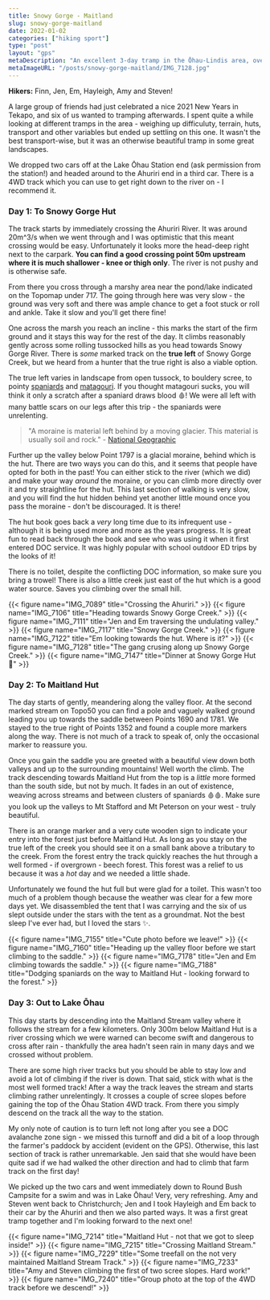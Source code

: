 ```yaml
---
title: Snowy Gorge - Maitland
slug: snowy-gorge-maitland
date: 2022-01-02
categories: ["hiking sport"]
type: "post"
layout: "gps"
metaDescription: "An excellent 3-day tramp in the Ōhau-Lindis area, over varied terrain with some easy to navigate 'unmarked' terrain."
metaImageURL: "/posts/snowy-gorge-maitland/IMG_7128.jpg"
---
```


__Hikers:__ Finn, Jen, Em, Hayleigh, Amy and Steven!

A large group of friends had just celebrated a nice 2021 New Years in Tekapo, and six of us wanted to tramping afterwards. I spent quite a while looking at different tramps in the area - weighing up difficuluty, terrain, huts, transport and other variables but ended up settling on this one. It wasn't the best transport-wise, but it was an otherwise beautiful tramp in some great landscapes.

We dropped two cars off at the Lake Ōhau Station end (ask permission from the station!) and headed around to the Ahuriri end in a third car. There is a 4WD track which you can use to get right down to the river on - I recommend it.

### Day 1: To Snowy Gorge Hut

The track starts by immediately crossing the Ahuriri River. It was around 20m^3/s when we went through and I was optimistic that this meant crossing would be easy. Unfortunately it looks more the head-deep right next to the carpark. __You can find a good crossing point 50m upstream where it is much shallower - knee or thigh only__. The river is not pushy and is otherwise safe.

From there you cross through a marshy area near the pond/lake indicated on the Topomap under 717. The going through here was very slow - the ground was very soft and there was ample chance to get a foot stuck or roll and ankle. Take it slow and you'll get there fine!

One across the marsh you reach an incline - this marks the start of the firm ground and it stays this way for the rest of the day. It climbs reasonably gently across some rolling tussocked hills as you head towards Snowy Gorge River. There is _some_ marked track on the __true left__ of Snowy Gorge Creek, but we heard from a hunter that the true right is also a viable option.

The true left varies in landscape from open tussock, to bouldery scree, to pointy [spaniards](https://en.wikipedia.org/wiki/Aciphylla_colensoi) and [matagouri](https://www.doc.govt.nz/nature/native-plants/matagouri-wild-irishman/). If you thought matagouri sucks, you will think it only a scratch after a spaniard draws blood 🩸! We were all left with many battle scars on our legs after this trip - the spaniards were unrelenting.

> "A moraine is material left behind by a moving glacier. This material is usually soil and rock." - [National Geographic](https://www.nationalgeographic.org/encyclopedia/moraine/)

Further up the valley below Point 1797 is a glacial moraine, behind which is the hut. There are two ways you can do this, and it seems that people have opted for both in the past! You can either stick to the river (which we did) and make your way _around_ the moraine, or you can climb more directly over it and try straightline for the hut. This last section of walking is very slow, and you will find the hut hidden behind yet another little mound once you pass the moraine - don't be discouraged. It is there!

The hut book goes back a _very_ long time due to its infrequent use - although it is being used more and more as the years progress. It is great fun to read back through the book and see who was using it when it first entered DOC service. It was highly popular with school outdoor ED trips by the looks of it!

There is no toilet, despite the conflicting DOC information, so make sure you bring a trowel! There is also a little creek just east of the hut which is a good water source. Saves you climbing over the small hill.

{{< figure name="IMG_7089" title="Crossing the Ahuriri." >}}
{{< figure name="IMG_7106" title="Heading towards Snowy Gorge Creek." >}}
{{< figure name="IMG_7111" title="Jen and Em traversing the undulating valley." >}}
{{< figure name="IMG_7117" title="Snowy Gorge Creek." >}}
{{< figure name="IMG_7122" title="Em looking towards the hut. Where is it?" >}}
{{< figure name="IMG_7128" title="The gang crusing along up Snowy Gorge Creek." >}}
{{< figure name="IMG_7147" title="Dinner at Snowy Gorge Hut 🥰" >}}

### Day 2: To Maitland Hut

The day starts of gently, meandering along the valley floor. At the second marked stream on Topo50 you can find a pole and vaguely walked ground leading you up towards the saddle between Points 1690 and 1781. We stayed to the true right of Points 1352 and found a couple more markers along the way. There is not much of a track to speak of, only the occasional marker to reassure you.

Once you gain the saddle you are greeted with a beautiful view down both valleys and up to the surrounding mountains! Well worth the climb. The track descending towards Maitland Hut from the top is a _little_ more formed than the south side, but not by much. It fades in an out of existence, weaving across streams and between clusters of spaniards 🩸🩸. Make sure you look up the valleys to Mt Stafford and Mt Peterson on your west - truly beautiful.

There is an orange marker and a very cute wooden sign to indicate your entry into the forest just before Maitland Hut. As long as you stay on the true left of the creek you should see it on a small bank above a tributary to the creek. From the forest entry the track quickly reaches the hut through a well formed - if overgrown - beech forest. This forest was a relief to us because it was a _hot_ day and we needed a little shade.

Unfortunately we found the hut full but were glad for a toilet. This wasn't too much of a problem though because the weather was clear for a few more days yet. We disassembled the tent that I was carrying and the six of us slept outside under the stars with the tent as a groundmat. Not the best sleep I've ever had, but I loved the stars ✨.

{{< figure name="IMG_7155" title="Cute photo before we leave!" >}}
{{< figure name="IMG_7160" title="Heading up the valley floor before we start climbing to the saddle." >}}
{{< figure name="IMG_7178" title="Jen and Em climbing towards the saddle." >}}
{{< figure name="IMG_7188" title="Dodging spaniards on the way to Maitland Hut - looking forward to the forest." >}}

### Day 3: Out to Lake Ōhau

This day starts by descending into the Maitland Stream valley where it follows the stream for a few kilometers. Only 300m below Maitland Hut is a river crossing which we were warned can become swift and dangerous to cross after rain - thankfully the area hadn't seen rain in many days and we crossed without problem.

There are some high river tracks but you should be able to stay low and avoid a lot of climbing if the river is down. That said, stick with what is the most well formed track! After a way the track leaves the stream and starts climbing rather unrelentingly. It crosses a couple of scree slopes before gaining the top of the Ōhau Station 4WD track. From there you simply descend on the track all the way to the station.

My only note of caution is to turn left not long after you see a DOC avalanche zone sign - we missed this turnoff and did a bit of a loop through the farmer's paddock by accident (evident on the GPS). Otherwise, this last section of track is rather unremarkable. Jen said that she would have been quite sad if we had walked the other direction and had to climb that farm track on the first day!

We picked up the two cars and went immediately down to Round Bush Campsite for a swim and was in Lake Ōhau! Very, very refreshing. Amy and Steven went back to Christchurch; Jen and I took Hayleigh and Em back to their car by the Ahuriri and then we also parted ways. It was a first great tramp together and I'm looking forward to the next one!

{{< figure name="IMG_7214" title="Maitland Hut - not that we got to sleep inside!" >}}
{{< figure name="IMG_7215" title="Crossing Maitland Stream." >}}
{{< figure name="IMG_7229" title="Some treefall on the not very maintained Maitland Stream Track." >}}
{{< figure name="IMG_7233" title="Amy and Steven climbing the first of two scree slopes. Hard work!" >}}
{{< figure name="IMG_7240" title="Group photo at the top of the 4WD track before we descend!" >}}
